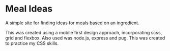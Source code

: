 # Meal Ideas

A simple site for finding ideas for meals based on an ingredient.

This was created using a mobile first design approach, incorporating scss, grid and flexbox. Also used was node.js, express and pug. This was created to practice my CSS skills.
